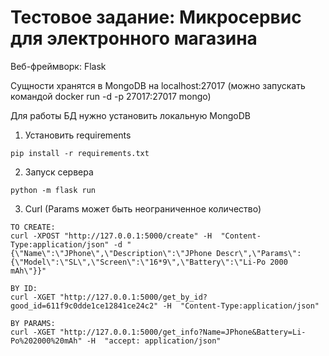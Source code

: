 # Тестовое задание: Микросервис для электронного магазина

Веб-фреймворк: Flask

Сущности хранятся в MongoDB на localhost:27017 (можно запускать командой docker run -d -p 27017:27017 mongo)

Для работы БД нужно установить локальную MongoDB

1. Установить requirements
```
pip install -r requirements.txt
```

2. Запуск сервера
```
python -m flask run
```

3. Curl (Params может быть неограниченное количество)
```
TO CREATE:
curl -XPOST "http://127.0.0.1:5000/create" -H  "Content-Type:application/json" -d "{\"Name\":\"JPhone\",\"Description\":\"JPhone Descr\",\"Params\":{\"Model\":\"SL\",\"Screen\":\"16*9\",\"Battery\":\"Li-Po 2000 mAh\"}}"

BY ID:
curl -XGET "http://127.0.0.1:5000/get_by_id?good_id=611f9c0dde1ce12841ce24c2" -H  "Content-Type:application/json"

BY PARAMS:
curl -XGET "http://127.0.0.1:5000/get_info?Name=JPhone&Battery=Li-Po%202000%20mAh" -H  "accept: application/json"
```
